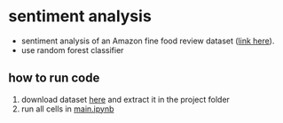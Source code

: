 # sentiment analysis

- sentiment analysis of an Amazon fine food review dataset ([link here](https://www.kaggle.com/datasets/snap/amazon-fine-food-reviews)).
- use random forest classifier

## how to run code
1. download dataset [here](https://www.kaggle.com/datasets/snap/amazon-fine-food-reviews) and extract it in the project folder
2. run all cells in [main.ipynb](./main.ipynb)
